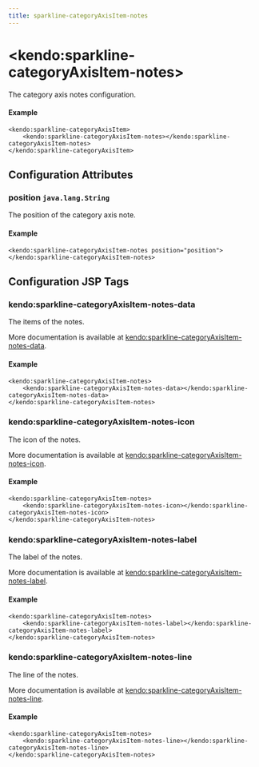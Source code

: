 ```yaml
---
title: sparkline-categoryAxisItem-notes
---
```


# \<kendo:sparkline-categoryAxisItem-notes\>

The category axis notes configuration.

#### Example
    <kendo:sparkline-categoryAxisItem>
        <kendo:sparkline-categoryAxisItem-notes></kendo:sparkline-categoryAxisItem-notes>
    </kendo:sparkline-categoryAxisItem>

## Configuration Attributes

### position `java.lang.String`

The position of the category axis note.

#### Example
    <kendo:sparkline-categoryAxisItem-notes position="position">
    </kendo:sparkline-categoryAxisItem-notes>


##  Configuration JSP Tags

### kendo:sparkline-categoryAxisItem-notes-data

The items of the notes.

More documentation is available at [kendo:sparkline-categoryAxisItem-notes-data](/api/wrappers/jsp/sparkline/categoryaxisitem-notes-data).

#### Example

    <kendo:sparkline-categoryAxisItem-notes>
        <kendo:sparkline-categoryAxisItem-notes-data></kendo:sparkline-categoryAxisItem-notes-data>
    </kendo:sparkline-categoryAxisItem-notes>

### kendo:sparkline-categoryAxisItem-notes-icon

The icon of the notes.

More documentation is available at [kendo:sparkline-categoryAxisItem-notes-icon](/api/wrappers/jsp/sparkline/categoryaxisitem-notes-icon).

#### Example

    <kendo:sparkline-categoryAxisItem-notes>
        <kendo:sparkline-categoryAxisItem-notes-icon></kendo:sparkline-categoryAxisItem-notes-icon>
    </kendo:sparkline-categoryAxisItem-notes>

### kendo:sparkline-categoryAxisItem-notes-label

The label of the notes.

More documentation is available at [kendo:sparkline-categoryAxisItem-notes-label](/api/wrappers/jsp/sparkline/categoryaxisitem-notes-label).

#### Example

    <kendo:sparkline-categoryAxisItem-notes>
        <kendo:sparkline-categoryAxisItem-notes-label></kendo:sparkline-categoryAxisItem-notes-label>
    </kendo:sparkline-categoryAxisItem-notes>

### kendo:sparkline-categoryAxisItem-notes-line

The line of the notes.

More documentation is available at [kendo:sparkline-categoryAxisItem-notes-line](/api/wrappers/jsp/sparkline/categoryaxisitem-notes-line).

#### Example

    <kendo:sparkline-categoryAxisItem-notes>
        <kendo:sparkline-categoryAxisItem-notes-line></kendo:sparkline-categoryAxisItem-notes-line>
    </kendo:sparkline-categoryAxisItem-notes>

